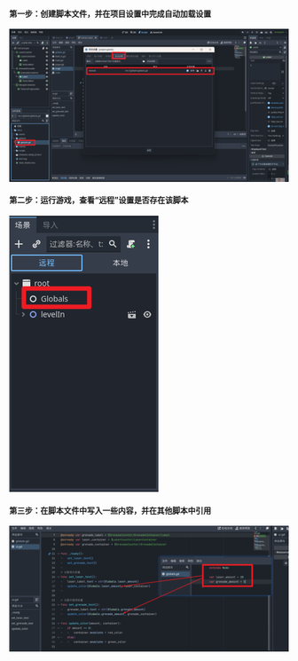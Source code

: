 <PageHeader content="autoload 自动加载脚本文件?" />

#### 第一步：创建脚本文件，并在项目设置中完成自动加载设置

![autoload1](./autoload1.png)

#### 第二步：运行游戏，查看“远程”设置是否存在该脚本

![autoload2](./autoload2.png)

#### 第三步：在脚本文件中写入一些内容，并在其他脚本中引用

![autoload3](./autoload3.png)
